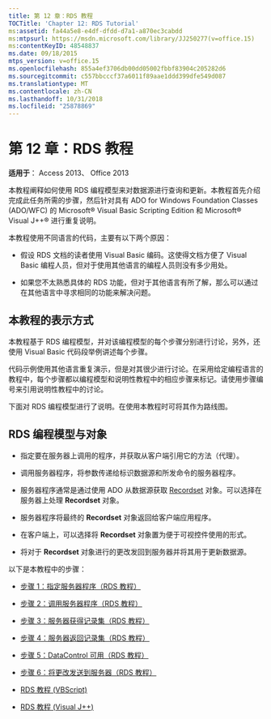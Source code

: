 ```yaml
---
title: 第 12 章：RDS 教程
TOCTitle: 'Chapter 12: RDS Tutorial'
ms:assetid: fa44a5e8-e4df-dfdd-d7a1-a870ec3cabdd
ms:mtpsurl: https://msdn.microsoft.com/library/JJ250277(v=office.15)
ms:contentKeyID: 48548837
ms.date: 09/18/2015
mtps_version: v=office.15
ms.openlocfilehash: 855a4ef3706db00dd05002fbbf83904c205282d6
ms.sourcegitcommit: c557bbcccf37a6011f89aae1ddd399dfe549d087
ms.translationtype: MT
ms.contentlocale: zh-CN
ms.lasthandoff: 10/31/2018
ms.locfileid: "25878869"
---
```

# <a name="chapter-12-rds-tutorial"></a>第 12 章：RDS 教程


**适用于**： Access 2013、 Office 2013

本教程阐释如何使用 RDS 编程模型来对数据源进行查询和更新。本教程首先介绍完成此任务所需的步骤，然后针对具有 ADO for Windows Foundation Classes (ADO/WFC) 的 Microsoft® Visual Basic Scripting Edition 和 Microsoft® Visual J++® 进行重复说明。

本教程使用不同语言的代码，主要有以下两个原因：

  - 假设 RDS 文档的读者使用 Visual Basic 编码。这使得文档方便了 Visual Basic 编程人员，但对于使用其他语言的编程人员则没有多少用处。

  - 如果您不太熟悉具体的 RDS 功能，但对于其他语言有所了解，那么可以通过在其他语言中寻求相同的功能来解决问题。

## <a name="how-the-tutorial-is-presented"></a>本教程的表示方式

本教程基于 RDS 编程模型，并对该编程模型的每个步骤分别进行讨论，另外，还使用 Visual Basic 代码段举例讲述每个步骤。

代码示例使用其他语言重复演示，但是对其很少进行讨论。在采用给定编程语言的教程中，每个步骤都以编程模型和说明性教程中的相应步骤来标记。请使用步骤编号来引用说明性教程中的讨论。

下面对 RDS 编程模型进行了说明。在使用本教程时可将其作为路线图。

## <a name="rds-programming-model-with-objects"></a>RDS 编程模型与对象

  - 指定要在服务器上调用的程序，并获取从客户端引用它的方法（代理）。

  - 调用服务器程序，将参数传递给标识数据源和所发命令的服务器程序。

  - 服务器程序通常是通过使用 ADO 从数据源获取 [Recordset](recordset-object-ado.md) 对象。可以选择在服务器上处理 **Recordset** 对象。

  - 服务器程序将最终的 **Recordset** 对象返回给客户端应用程序。

  - 在客户端上，可以选择将 **Recordset** 对象置为便于可视控件使用的形式。

  - 将对于 **Recordset** 对象进行的更改发回到服务器并将其用于更新数据源。

以下是本教程中的步骤：

- [步骤 1：指定服务器程序（RDS 教程）](step-1-specify-a-server-program-rds-tutorial.md)

- [步骤 2：调用服务器程序（RDS 教程）](step-2-invoke-the-server-program-rds-tutorial.md)

- [步骤 3：服务器获得记录集（RDS 教程）](step-3-server-obtains-a-recordset-rds-tutorial.md)

- [步骤 4：服务器返回记录集（RDS 教程）](step-4-server-returns-the-recordset-rds-tutorial.md)

- [步骤 5：DataControl 可用（RDS 教程）](step-5-datacontrol-is-made-usable-rds-tutorial.md)

- [步骤 6：将更改发送到服务器（RDS 教程）](step-6-changes-are-sent-to-the-server-rds-tutorial.md)

- [RDS 教程 (VBScript)](rds-tutorial-vbscript.md)

- [RDS 教程 (Visual J++)](rds-tutorial-visual-j.md)